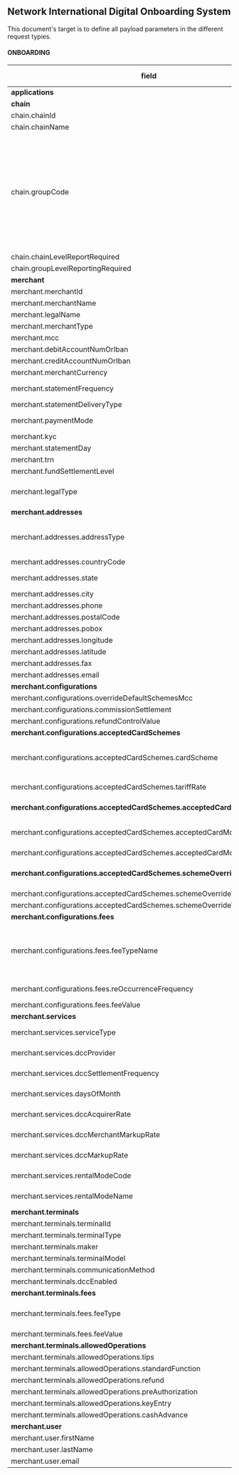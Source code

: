 
## Network International Digital Onboarding System
This document's target is to define all payload parameters in the different request typies.
#### ONBOARDING
| **field** | **Type** |**length**|**possible values**|**Way4**	|**Base24**|**Self-Services**|**MC-3D**|**Payload**
|--|--|--|--|--|--|--|--|--|
|**applications**| object[] |N/A ||mandatory|mandatory | | | | |
|**chain**| object |N/A ||optional| | | | |
|chain.chainId| alphanumeric | 25|| mandatory|N/A | | | | |
|chain.chainName| alphanumeric  | 100|| mandatory| N/A| | | | |
|chain.groupCode| alphabetic  | 10|AFG,  ALIMIGS, ASECYBS, ASEMIGS, ATG, BRLADP, DARADP, DDF, DET, DTR, EAM, ECMMIGS, EHMMIGS, EHSADP, ETI, ETS, FLD, FLN, JMB, JUM, KSA, MTOMOTO, OTH, RLG, ROTADP, RTA, SDG, TRNADP, TRNCYBS, TRNMIGS, TRNMOTO, TRNMPOS, TRNPOS, TRNSABR| mandatory| | | | | |
|chain.chainLevelReportRequired| boolean |5 || mandatory|N/A | | | | |
|chain.groupLevelReportingRequired| boolean | 5||mandatory |N/A | | | | |
|**merchant**  |object[]  |N/A ||mandatory | mandatory| | | | |
|merchant.merchantId  |alphanumeric|25 ||mandatory |mandatory | | | |
|merchant.merchantName|alphanumeric|100||mandatory | mandatory| | | |
|merchant.legalName|alphanumeric|100 ||mandatory | | | | |
|merchant.merchantType|alphanumeric|4||mandatory |mandatory | | | |
|merchant.mcc|numeric|5||mandatory |mandatory | | | |
|merchant.debitAccountNumOrIban|alphanumeric|25 ||mandatory | N/A| | | |
|merchant.creditAccountNumOrIban|alphanumeric|25 ||mandatory |N/A | | | |
|merchant.merchantCurrency|alphabetic|4 ||mandatory | mandatory| | | |
|merchant.statementFrequency|alphabetic|10|DAILY, WEEKLY, MONTHLY|mandatory |N/A | | | |
|merchant.statementDeliveryType|alphabetic|5|Email, Fax|mandatory | N/A| | | |
|merchant.paymentMode|alphabetic|3|EFT, EQ, FN, IFT, MC, NN, OB, TT |mandatory || | | |
|merchant.kyc|boolean|5 ||mandatory | | | | |
|merchant.statementDay|numeric|2 ||mandatory |N/A | | | |
|merchant.trn|alphanumeric|15 ||mandatory | N/A| | | |
|merchant.fundSettlementLevel|alphabetic|1 |O, U|optional |N/A| | | |
|merchant.legalType|alphanumeric|25 |LLC, SOLE_PROPRIETOR, PARTNERSHIP, FREE_ZONE|optional |N/A | | | |
|**merchant.addresses**|object[]|N/A ||mandatory | mandatory | | | |
|merchant.addresses.addressType|alphabetic|25 |DEFAULT,  STMT_ADDR,  PAYM_ADDR,  CORRESPONDING,  TRADING|mandatory |mandatory| | | ||merchant.addresses.name |alphanumeric|100 ||mandatory | | | |
|merchant.addresses.countryCode|alphabetic|4 ||mandatory |mandatory|optial |mandaryt | | |
|merchant.addresses.state|alphabetic|100 ||option | mandatory mandatory | | |
|merchant.addresses.city|alphabetic|100 ||mandatory | mandatorymandatory| | | |
|merchant.addresses.phone|numeric|25 ||optional | mandatoryop| | | |
|merchant.addresses.postalCode|numeric|25 ||mandatory |mandatorymandatory| | | |
|merchant.addresses.pobox|numeric|25 ||optional | mandaryt|| | |
|merchant.addresses.longitude|numeric|25 ||optional | optional| | | |
|merchant.addresses.latitude|numeric|25 ||optional | | | | |
|merchant.addresses.fax|numeric|25 ||optional | | | | |
|merchant.addresses.email|alphanumeric|256 ||mandatory | | | | |
|**merchant.configurations**|object|N/A||mandatory | | | | |
|merchant.configurations.overrideDefaultSchemesMcc|boolean|5||optional | | | | |
|merchant.configurations.commissionSettlement|alphabetic|15|NEXT_STTLM,  M1|mandatory | | | | |
|merchant.configurations.refundControlValue|alphabetic|1|G, R, C, N|mandatory | | | | |
|**merchant.configurations.acceptedCardSchemes**|object[]|N/A||mandatory | | | | |
|merchant.configurations.acceptedCardSchemes.cardScheme|alphabetic|4|VISA, MC, PL, JCB, CUP, MER, DCI, AMEX, TBOD, DODB, DOCR, DOHY, SBOC, SBOD, DOPR|mandatory | | | | |
|merchant.configurations.acceptedCardSchemes.tariffRate|numeric|10||mandatory in case of simple pricing merchants | | | | |
|**merchant.configurations.acceptedCardSchemes.acceptedCardModes**|object[]|N/A||mandatory in case of complex pricing merchants |N/A | | | |
|merchant.configurations.acceptedCardSchemes.acceptedCardModes.modeName|alphabetic|15|ELECTRONIC, MANUAL, INTERNATIONAL, DOMESTIC, PREMIUM|mandatory |N/A | | | |
|merchant.configurations.acceptedCardSchemes.acceptedCardModes.rate|numeric|10||mandatory |N/A | | | |
|**merchant.configurations.acceptedCardSchemes.schemeOverrideValue**|object|N/A||mandatory in case overrideDefaultSchemesMcc is true| N/A| | | |
|merchant.configurations.acceptedCardSchemes.schemeOverrideValue.mcc|numeric|5||mandatory|N/A | | | |
|merchant.configurations.acceptedCardSchemes.schemeOverrideValue.dbaName|alphanumeric|100||mandatory| | | | |
|**merchant.configurations.fees**|object[]|N/A||mandatory | N/A| | | |
|merchant.configurations.fees.feeTypeName|alphabetic|15|MIS, ACQ_MMBR_FEE, MFEE_STRT, MFEE_FRD_HND, FRAUD_HAND_FEE, TRANS_FEE, REFUND_FEE|mandatory | N/A| | | |
|merchant.configurations.fees.reOccurrenceFrequency|alphabetic|10|DAILY, WEEKLY, MONTHLY|mandatory |N/A| | | |
|merchant.configurations.fees.feeValue|numeric|10||mandatory |N/A| | | |
|**merchant.services**|object[]|N/A||optional | N/A| | | |
|merchant.services.serviceType|alphabetic|15|DCC, RENTAL, MC_3D_SECURE|mandatory |N/A| | | |
|merchant.services.dccProvider|alphabetic|2|PP, FX|mandatory in case of serviceType is DCC |N/A | | | |
|merchant.services.dccSettlementFrequency|alphabetic|10|DAILY, WEEKLY, MONTHLY|mandatory in case of serviceType is DCC |N/A | | | |
|merchant.services.daysOfMonth|numeric|2||mandatory in case of serviceType is DCC |N/A | | | |
|merchant.services.dccAcquirerRate|numeric|10||mandatory in case of serviceType is DCC |N/A | | | |
|merchant.services.dccMerchantMarkupRate|numeric|10||mandatory in case of serviceType is DCC |N/A | | | |
|merchant.services.dccMarkupRate|numeric|10||mandatory in case of serviceType is 'DCC' |N/A | | | |
|merchant.services.rentalModeCode|alphabetic|10|CASH, CHEQUE|mandatory in case of serviceType is 'RENTAL' |N/A| | | |
|merchant.services.rentalModeName|alphabetic|10||mandatory in case of serviceType is 'RENTAL' |N/A| | | |
|**merchant.terminals**|object[]|N/A||optional || | | |
|merchant.terminals.terminalId|alphanumeric|25||mandatory |mandatory | | | |
|merchant.terminals.terminalType|alphanumeric|10||mandatory | | | | |
|merchant.terminals.maker|alphanumeric|10||mandatory | | | | |
|merchant.terminals.terminalModel|alphanumeric|25||mandatory | | | | |
|merchant.terminals.communicationMethod|alphanumeric|10|SG,  GPRS_SIM|mandatory || | | |
|merchant.terminals.dccEnabled|boolean|5||mandatory | | | | |
|**merchant.terminals.fees**|object[]|N/A||mandatory | N/Aoptional| | | |
|merchant.terminals.fees.feeType|alphabetic|25|SIM_FEE,  GPRS_FEE,  TERMINAL_RENTAL_FEE,  INS_FEE|mandatory |N/A | | | |
|merchant.terminals.fees.feeValue|numeric|10||mandatory | N/A| | | |
|**merchant.terminals.allowedOperations**|object|N/A||optional |N/A | | | |
|merchant.terminals.allowedOperations.tips|boolean|5||optional | N/A| | | |
|merchant.terminals.allowedOperations.standardFunction||boolean|5|N/A | | | | |
|merchant.terminals.allowedOperations.refund|boolean|5|| |N/A | | | |
|merchant.terminals.allowedOperations.preAuthorization|boolean|5||N/Aoptional | | | | |
|merchant.terminals.allowedOperations.keyEntry|boolean|5||optional | N/A| | | |
|merchant.terminals.allowedOperations.cashAdvance|boolean|5||optional |N/A | | | |
|**merchant.user**|object|N/A||N/A | | | | |
|merchant.user.firstName|alphanumeric|100||N/A |N/A | | | |
|merchant.user.lastName|alphanumeric|100||N/A |N/A | | | |
|merchant.user.email|alphanumeric|256||N/A |N/A | | | |
<!--stackedit_data:
eyJoaXN0b3J5IjpbLTc0Mjg3NjU0Myw5Mzg1Njk0MjAsLTgwMz
g5MTI2NiwtMTg5OTc3MjM0LDUzMTM1NTg0Niw5NzgwMTIxMDks
LTIwODk0NTc2OCwtMTE0MzEwMzIyLDE5MzU4MjQwMTgsNjY4Nz
I2NDc4XX0=
-->